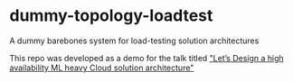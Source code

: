 # dummy-topology-loadtest
A dummy barebones system for load-testing solution architectures

This repo was developed as a demo for the talk titled ["Let’s Design a high availability ML heavy Cloud solution architecture"](https://xpri.dev/high-availability-ml-system)

